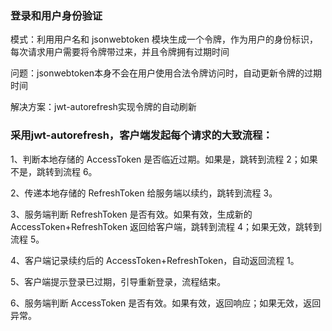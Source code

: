 ### 登录和用户身份验证

模式：利用用户名和 jsonwebtoken 模块生成一个令牌，作为用户的身份标识，每次请求用户需要将令牌带过来，并且令牌拥有过期时间

问题：jsonwebtoken本身不会在用户使用合法令牌访问时，自动更新令牌的过期时间

解决方案：jwt-autorefresh实现令牌的自动刷新


### 采用jwt-autorefresh，客户端发起每个请求的大致流程：

1、判断本地存储的 AccessToken 是否临近过期。如果是，跳转到流程 2；如果不是，跳转到流程 6。

2、传递本地存储的 RefreshToken 给服务端以续约，跳转到流程 3。

3、服务端判断 RefreshToken 是否有效。如果有效，生成新的 AccessToken+RefreshToken 返回给客户端，跳转到流程 4；如果无效，跳转到流程 5。

4、客户端记录续约后的 AccessToken+RefreshToken，自动返回流程 1。

5、客户端提示登录已过期，引导重新登录，流程结束。

6、服务端判断 AccessToken 是否有效。如果有效，返回响应；如果无效，返回异常。



